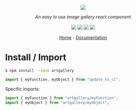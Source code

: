 <p align="center">
    <img src="https://user-images.githubusercontent.com/6702424/80216211-00ef5280-863e-11ea-81de-59f3a3d4b8e4.png">  
</p>
<p align="center">
    <i>An easy to use image gallery react component</i>
    <br>
    <br>
    <img src="https://github.com/garronej/artgallery/workflows/ci/badge.svg?branch=main">
    <img src="https://img.shields.io/bundlephobia/minzip/artgallery">
    <img src="https://img.shields.io/npm/dw/artgallery">
    <img src="https://img.shields.io/npm/l/artgallery">
</p>
<p align="center">
  <a href="https://github.com/thieryw/artgallery">Home</a>
  -
  <a href="https://github.com/thieryw/artgallery">Documentation</a>
</p>

# Install / Import

```bash
$ npm install --save artgallery
```

```typescript
import { myFunction, myObject } from "update_ts_ci";
```

Specific imports:

```typescript
import { myFunction } from "artgallery/myFunction";
import { myObject } from "artgallery/myObject";
```
